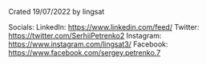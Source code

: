 Crated 19/07/2022 by lingsat

Socials:
LinkedIn: https://www.linkedin.com/feed/
Twitter: https://twitter.com/SerhiiPetrenko2
Instagram: https://www.instagram.com/lingsat3/
Facebook: https://www.facebook.com/sergey.petrenko.7